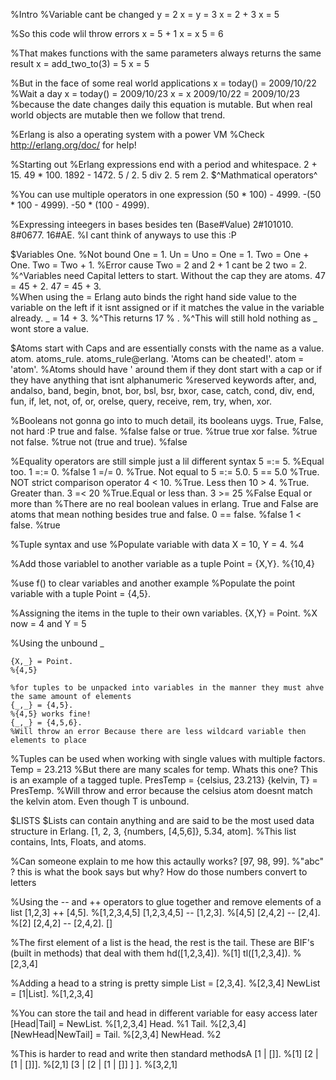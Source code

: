 %Intro
%Variable cant be changed
y = 2
x = y = 3
x = 2 + 3
x = 5

%So this code wlil throw errors
x = 5 + 1
x = x
5 = 6

%That makes functions with the same parameters always returns the same result
x = add_two_to(3) = 5
x = 5

%But in the face of some real world applications
x = today() = 2009/10/22
%Wait a day
x = today() = 2009/10/23
x = x
2009/10/22 = 2009/10/23
%because the date changes daily this equation is mutable. But when real world objects are mutable then we follow that trend.

%Erlang is also a operating system with a power VM
%Check http://erlang.org/doc/ for help!

%Starting out
%Erlang expressions end with a period and whitespace. 
2 + 15. 
49 * 100. 
1892 - 1472. 
5 / 2.
5 div 2. 
5 rem 2. 
$^Mathmatical operators^

%You can use multiple operators in one expression
(50 * 100) - 4999. 
-(50 * 100 - 4999). 
-50 * (100 - 4999). 

%Expressing inteegers in bases besides ten (Base#Value)
2#101010. 
8#0677. 
16#AE. 
%I cant think of anyways to use this :P

$Variables
One. 
%Not bound
One = 1. 
Un = Uno = One = 1. 
Two = One + One. 
Two = Two + 1.
%Error cause Two = 2 and 2 + 1 cant be 2
two = 2. 
%^Variables need Capital letters to start. Without the cap they are atoms.
47 = 45 + 2. 
47 = 45 + 3.  
%When using the = Erlang auto binds the right hand side value to the variable on the left if it isnt assigned or if it matches the value in the variable already.  _ = 14 + 3.  %^This returns 17
% . 
%^This will still hold nothing as _ wont store a value.

$Atoms start with Caps and are essentially consts with the name as a value.
atom. 
atoms_rule. 
atoms_rule@erlang. 
'Atoms can be cheated!'. 
atom = 'atom'. 
%Atoms should have ' around them if they dont start with a cap or if they have anything that isnt alphanumeric
%reserved keywords after, and, andalso, band, begin, bnot, bor, bsl, bsr, bxor, case, catch, cond, div, end, fun, if, let, not, of, or, orelse, query, receive, rem, try, when, xor.
 
%Booleans not gonna go into to much detail, its booleans uygs. True, False, not hard :P
true and false.
%false
false or true. 
%true
true xor false. 
%true
not false. 
%true
not (true and true). 
%false

%Equality operators are still simple just a lil different syntax
5 =:= 5. 
%Equal too.
1 =:= 0.
%false
1 =/= 0. 
%True. Not equal to
5 =:= 5.0. 
5 == 5.0
%True. NOT strict comparison operator
4 < 10. 
%True. Less then
10 > 4. 
%True. Greater than.
3 =< 20
%True.Equal or less than.
3 >= 25
%False Equal or more than
%There are no real boolean values in erlang. True and False are atoms that mean nothing besides  true and false.
0 == false. 
%false
1 < false. 
%true

%Tuple syntax and use
%Populate variable with data
X = 10, Y = 4. 
%4

%Add those variablel to another variable as a tuple
Point = {X,Y}. 
%{10,4}

%use f() to clear variables and another example
%Populate the point variable with a tuple
Point = {4,5}. 

%Assigning the items in the tuple to their own variables.
{X,Y} = Point. 
%X now = 4 and Y = 5

%Using the unbound _
```
{X,_} = Point. 
%{4,5} 
```
```
%for tuples to be unpacked into variables in the manner they must ahve the same amount of elements
{_,_} = {4,5}. 
%{4,5} works fine!
{_,_} = {4,5,6}. 
%Will throw an error Because there are less wildcard variable then elements to place
```

%Tuples can be used when working with single values with multiple factors.
Temp = 23.213
%But there are many scales for temp. Whats this one? This is an example of a tagged tuple.
PresTemp = {celsius, 23.213}
{kelvin, T} = PresTemp. 
%Will throw and error because the celsius atom doesnt match the kelvin atom. Even though T is unbound. 

$LISTS
$Lists can contain anything and are said to be the most used data structure in Erlang.
[1, 2, 3, {numbers, [4,5,6]}, 5.34, atom]. 
%This list contains, Ints, Floats, and atoms.

%Can someone explain to me how this actaully works?
[97, 98, 99].
%"abc" ? this is what the book says but why? How do those numbers convert to letters

%Using the -- and ++ operators to glue together and remove elements of a list
[1,2,3] ++ [4,5]. 
%[1,2,3,4,5]
[1,2,3,4,5] -- [1,2,3].
%[4,5]
[2,4,2] -- [2,4]. 
%[2]
[2,4,2] -- [2,4,2]. 
[]

%The first element of a list is the head, the rest is the tail. These are BIF's (built in methods) that deal with them
hd([1,2,3,4]). 
%[1]
tl([1,2,3,4]). 
%[2,3,4]

%Adding a head to a string is pretty simple
List = [2,3,4]. 
%[2,3,4]
NewList = [1|List]. 
%[1,2,3,4]

%You can store the tail and head in different variable for easy access later
[Head|Tail] = NewList. 
%[1,2,3,4]
Head. 
%1
Tail. 
%[2,3,4]
[NewHead|NewTail] = Tail. 
%[2,3,4]
NewHead. 
%2

%This is harder to read and write then standard methodsA
[1 | []].
%[1]
[2 | [1 | []]]. 
%[2,1]
[3 | [2 | [1 | []] ] ]. 
%[3,2,1]
